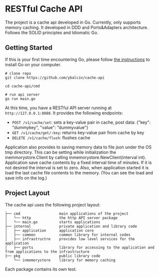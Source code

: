 # RESTful Cache API

The project is a cache api developed in Go. Currently, only supports memory caching.
It developed in DDD and Ports&Adapters architecture. Follows the SOLID principles and Idiomatic Go.

## Getting Started

If this is your first time encountering Go, please follow [the instructions](https://golang.org/doc/install) to
install Go on your computer.

```shell
# clone repo
git clone https://github.com/ybalcin/cache-api

cd cache-api/cmd

# run api server
go run main.go
```

At this time, you have a RESTful API server running at `http://127.0.0.1:8080`. It provides the following endpoints:

* `POST /v1/cache/set`: sets a key-value pair in cache, post data: {"key": "dummykey", "value": "dummyvalue"}
* `GET /v1/cache/get/:key`: returns key-value pair from cache by key
* `DELETE /v1/cache/flush`: flushes cache

Application also provides to saving memory data to file json under the OS tmp directory. This can be setting
while initialization the inemmorystore.Client by calling inmemorystore.NewClient(interval int). Application save cache
contents by a fixed interval time of minutes. If it is not desired the interval is set to zero. Also, when application started
it is load the last cache file contents to the memory.
(You can see the load and save info on the log.)

## Project Layout

The cache api uses the following project layout:

```
├── cmd                  main applications of the project
│   └── http             the http API server package
│   └── main.go          starts applications
├── internal             private application and library code
│   ├── application      application core
│   ├── common           common library for internal codes
│   ├── infrastructre    provides low level services for the application
│   ├── ports            library for accessing to the application and from applications to the infrastructure
├── pkg                  public library code
    └── inmemorystore    library for memory caching
```
Each package contains its own test. 